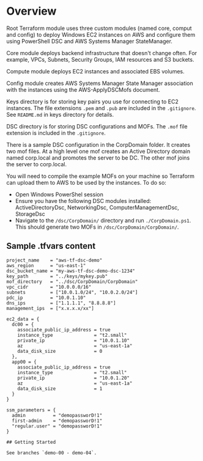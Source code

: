 # Overview

Root Terraform module uses three custom modules (named core, comput and config) to deploy Windows EC2 instances on AWS and configure them using PowerShell DSC and AWS Systems Manager StateManager.

Core module deploys backend infrastructure that doesn't change often. For example, VPCs, Subnets, Security Groups, IAM resources and S3 buckets.

Compute module deploys EC2 instances and associated EBS volumes.

Config module creates AWS Systems Manager State Manager association with the instances using the AWS-ApplyDSCMofs document.

Keys directory is for storing key pairs you use for connecting to EC2 instances. The file extensions `.pem` and `.pub` are included in the `.gitignore`. See `README.md` in keys directory for details.

DSC directory is for storing DSC configurations and MOFs. The `.mof` file extension is included in the `.gitignore`.

There is a sample DSC configuration in the CorpDomain folder. It creates two mof files. At a high level one mof creates an Active Directory domain named corp.local and promotes the server to be DC. The other mof joins the server to corp.local.

You will need to compile the example MOFs on your machine so Terraform can upload them to AWS to be used by the instances. To do so:

- Open Windows PowerShel session
- Ensure you have the following DSC modules installed: ActiveDirectoryDsc, NetworkingDsc, ComputerManagementDsc, StorageDsc
- Navigate to the `/dsc/CorpDomain/` directory and run `./CorpDomain.ps1`. This should generate two MOFs in `/dsc/CorpDomain/CorpDomain/`.

## Sample .tfvars content

```
project_name    = "aws-tf-dsc-demo"
aws_region      = "us-east-1"
dsc_bucket_name = "my-aws-tf-dsc-demo-dsc-1234"
key_path        = "../keys/mykey.pub"
mof_directory   = "../dsc/CorpDomain/CorpDomain"
vpc_cidr        = "10.0.0.0/16"
subnets         = ["10.0.1.0/24", "10.0.2.0/24"]
pdc_ip          = "10.0.1.10"
dns_ips         = ["1.1.1.1", "8.8.8.8"]
management_ips  = ["x.x.x.x/xx"]

ec2_data = {
  dc00 = {
    associate_public_ip_address = true
    instance_type               = "t2.small"
    private_ip                  = "10.0.1.10"
    az                          = "us-east-1a"
    data_disk_size              = 0
  },
  app00 = {
    associate_public_ip_address = true
    instance_type               = "t2.small"
    private_ip                  = "10.0.1.20"
    az                          = "us-east-1a"
    data_disk_size              = 1
  }
}

ssm_parameters = {
  admin          = "demopassworD!1"
  first-admin    = "demopassworD!1"
  "regular.user" = "demopassworD!1"
}

## Getting Started

See branches `demo-00 - demo-04`.
```